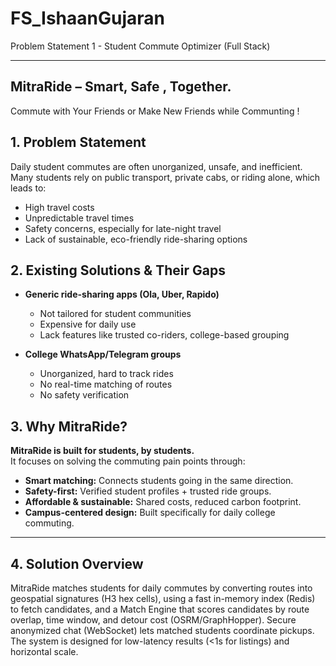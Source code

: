 # FS_IshaanGujaran
Problem Statement 1 - Student Commute Optimizer (Full Stack)

---

## MitraRide – Smart, Safe , Together.
Commute with Your Friends or Make New Friends while Communting !



## 1. Problem Statement
Daily student commutes are often unorganized, unsafe, and inefficient. Many students rely on public transport, private cabs, or riding alone, which leads to:
- High travel costs  
- Unpredictable travel times  
- Safety concerns, especially for late-night travel  
- Lack of sustainable, eco-friendly ride-sharing options  



## 2. Existing Solutions & Their Gaps
- **Generic ride-sharing apps (Ola, Uber, Rapido)**  
  - Not tailored for student communities  
  - Expensive for daily use  
  - Lack features like trusted co-riders, college-based grouping  

- **College WhatsApp/Telegram groups**  
  - Unorganized, hard to track rides  
  - No real-time matching of routes  
  - No safety verification  



## 3. Why MitraRide?
**MitraRide is built for students, by students.**  
It focuses on solving the commuting pain points through:  
- **Smart matching:** Connects students going in the same direction.  
- **Safety-first:** Verified student profiles + trusted ride groups.  
- **Affordable & sustainable:** Shared costs, reduced carbon footprint.  
- **Campus-centered design:** Built specifically for daily college commuting.  

---

## 4. Solution Overview

MitraRide matches students for daily commutes by converting routes into geospatial signatures (H3 hex cells), using a fast in-memory index (Redis) to fetch candidates, and a Match Engine that scores candidates by route overlap, time window, and detour cost (OSRM/GraphHopper). Secure anonymized chat (WebSocket) lets matched students coordinate pickups. The system is designed for low-latency results (<1s for listings) and horizontal scale.

